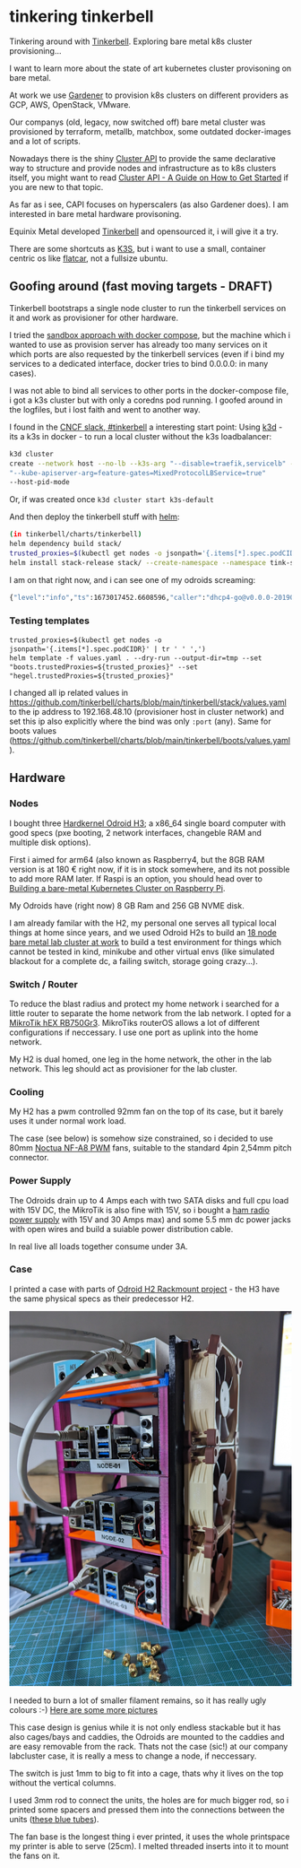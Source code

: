 # tinkering tinkerbell
Tinkering around with [Tinkerbell](https://docs.tinkerbell.org/).
Exploring bare metal k8s cluster provisioning...

I want to learn more about the state of art kubernetes cluster provisoning on bare metal.

At work we use [Gardener](https://gardener.cloud/) to provision k8s clusters on
different providers as GCP, AWS, OpenStack, VMware.

Our companys (old, legacy, now switched off) bare metal cluster was provisioned by
terraform, metallb, matchbox, some outdated docker-images and a lot of scripts.

Nowadays there is the shiny [Cluster API](https://cluster-api.sigs.k8s.io/) to
provide the same declarative way to structure and provide nodes and
infrastructure as to k8s clusters itself, you might want to read [Cluster API -
A Guide on How to Get
Started](https://medium.com/condenastengineering/clusterapi-a-guide-on-how-to-get-started-ff9a81262945)
if you are new to that topic.

As far as i see, CAPI focuses on hyperscalers (as also Gardener does). 
I am interested in bare metal hardware provisoning.

Equinix Metal developed [Tinkerbell](https://docs.tinkerbell.org) and opensourced it, i will give it a try.

There are some shortcuts as [K3S](https://k3s.io/), but i want to use a small, container centric os like 
[flatcar](https://www.flatcar.org/), not a fullsize ubuntu.


## Goofing around (fast moving targets - DRAFT)

Tinkerbell bootstraps a single node cluster to run the tinkerbell services on it and work as provisioner for other hardware.

I tried the [sandbox approach with docker
compose](https://github.com/tinkerbell/sandbox/blob/main/docs/quickstarts/COMPOSE.md),
but the machine which i wanted to use as provision server has already too many
services on it which ports are also requested by the tinkerbell services (even
if i bind my services to a dedicated interface, docker tries to bind
0.0.0.0:<port> in many cases).

I was not able to bind all services to other ports in the docker-compose file, i got a k3s cluster but with only a coredns pod running.
I goofed around in the logfiles, but i lost faith and went to another way.

I found in the [CNCF slack,
\#tinkerbell](https://cloud-native.slack.com/archives/C01SRB41GMT/p1672755969841129?thread_ts=1672423115.308059&cid=C01SRB41GMT)
a interesting start point: Using [k3d](https://k3d.io/v5.4.6/) - its a k3s in
docker - to run a local cluster without the k3s loadbalancer:

```bash
k3d cluster
create --network host --no-lb --k3s-arg "--disable=traefik,servicelb" --k3s-arg
"--kube-apiserver-arg=feature-gates=MixedProtocolLBService=true"
--host-pid-mode
```

Or, if was created once `k3d cluster start k3s-default`

And then deploy the tinkerbell stuff with [helm](https://github.com/tinkerbell/charts/tree/main/tinkerbell/stack#tldr):

```bash
(in tinkerbell/charts/tinkerbell)
helm dependency build stack/
trusted_proxies=$(kubectl get nodes -o jsonpath='{.items[*].spec.podCIDR}' | tr ' ' ',')
helm install stack-release stack/ --create-namespace --namespace tink-system --wait --set "boots.trustedProxies=${trusted_proxies}" --set "hegel.trustedProxies=${trusted_proxies}"
```

I am on that right now, and i can see one of my odroids screaming:

```bash
{"level":"info","ts":1673017452.6608596,"caller":"dhcp4-go@v0.0.0-20190402165401-39c137f31ad3/handler.go:105","msg":"","service":"github.com/tinkerbell/boots","pkg":"dhcp","pkg":"dhcp","event":"recv","mac":"00:1e:06:45:01:1e","via":"0.0.0.0","iface":"enp2s0","xid":"\"f1:4e:78:13\"","type":"DHCPDISCOVER","secs":28}
```

### Testing templates 

```
trusted_proxies=$(kubectl get nodes -o jsonpath='{.items[*].spec.podCIDR}' | tr ' ' ',')
helm template -f values.yaml . --dry-run --output-dir=tmp --set "boots.trustedProxies=${trusted_proxies}" --set "hegel.trustedProxies=${trusted_proxies}"
```

I changed all ip related values in
https://github.com/tinkerbell/charts/blob/main/tinkerbell/stack/values.yaml to
the ip address to 192.168.48.10 (provisioner host in cluster network) and set this ip also explicitly where the bind was only `:port` (any). Same for boots values (https://github.com/tinkerbell/charts/blob/main/tinkerbell/boots/values.yaml).


## Hardware

### Nodes

I bought three [Hardkernel Odroid
H3](https://www.hardkernel.com/shop/odroid-h3/); a x86_64 single board computer
with good specs (pxe booting, 2 network interfaces, changeble RAM and multiple
disk options).

First i aimed for arm64 (also known as Raspberry4, but the 8GB RAM version is
at 180 € right now, if it is in stock somewhere, and its not possible
to add more RAM later. If Raspi is an option, you should head over to [Building a
bare-metal Kubernetes Cluster on Raspberry
Pi](https://anthonynsimon.com/blog/kubernetes-cluster-raspberry-pi/).

My Odroids have (right now) 8 GB Ram and 256 GB NVME disk.

I am already familar with the H2, my personal one serves all typical local
things at home since years, and we used Odroid H2s to build an [18 node bare
metal lab cluster at
work](https://photos.google.com/share/AF1QipPIxF5isLFw8q3Y5bL6p22sNWmxLYC7JQUArTgIg4MjGRWVMu8LyGeXqT3R3Gx_gA?key=Z1ZZc3Z1bnAxakNpbEdfRTFLbk5TWDRBNXRUal93)
to build a test environment for things which cannot be tested in kind, minikube
and other virtual envs (like simulated blackout for a complete dc, a failing switch,
storage going crazy...).

### Switch / Router

To reduce the blast radius and protect my home network i searched for a little
router to separate the home network from the lab network.  I opted for a
[MikroTik hEX RB750Gr3](https://mikrotik.com/product/RB750Gr3). MikroTiks routerOS
allows a lot of different configurations if neccessary.  I use one port as
uplink into the home network.

My H2 is dual homed, one leg in the home network, the other in the lab network.
This leg should act as provisioner for the lab cluster.

### Cooling

My H2 has a pwm controlled 92mm fan on the top of its case, but it barely uses
it under normal work load.

The case (see below) is somehow size constrained, so i decided to use 80mm
[Noctua NF-A8 PWM](https://noctua.at/en/nf-a8-pwm) fans, suitable to the
standard 4pin 2,54mm pitch connector.

### Power Supply

The Odroids drain up to 4 Amps each with two SATA disks and full cpu load with
15V DC, the MikroTik is also fine with 15V, so i bought a [ham radio power
supply](https://www.komerci.de/shop/stromversorgung/Festspannungsnetzgeraete/ps30swiv-festspannungsnetzgeraet-13-8v-30a-lcd)
with 15V and 30 Amps max) and some 5.5 mm dc power jacks with open wires and
build a suiable power distribution cable.

In real live all loads together consume under 3A.

### Case 

I printed a case with parts of
[Odroid H2 Rackmount project](https://www.thingiverse.com/thing:3485530) - the H3 
have the same physical specs as their predecessor H2.

![Case with Odroids and Switch](pics/case.jpg)

I needed to burn a lot of smaller filament remains, so it has really ugly colours :-)
[Here are some more pictures](https://photos.google.com/share/AF1QipOEYq0544IV67harl58_uC0024xNleLqJeiRTEjn7_saC3fTc6Ne1Pnuho2mmJ2EA?key=SUhpWUtIOFYzX0pybnV2RXV3aVNjRk9uWXVsazFR) 

This case design is genius while it is not only endless stackable but it
has also cages/bays and caddies, the Odroids are mounted to the caddies and
are easy removable from the rack. Thats not the case (sic!) at our company labcluster
case, it is really a mess to change a node, if neccessary.

The switch is just 1mm to big to fit into a cage, thats why it lives on the top
without the vertical columns.

I used 3mm rod to connect the units, the holes are for much bigger rod, so i
printed some spacers and pressed them into the connections between the units
([these blue tubes](https://photos.google.com/share/AF1QipOEYq0544IV67harl58_uC0024xNleLqJeiRTEjn7_saC3fTc6Ne1Pnuho2mmJ2EA/photo/AF1QipOLIP7ZdU2PIErlum0OlAI_0ENNHN7T6_IcpPRl?key=SUhpWUtIOFYzX0pybnV2RXV3aVNjRk9uWXVsazFR)).

The fan base is the longest thing i ever printed, it uses the whole printspace
my printer is able to serve (25cm). I melted threaded inserts into it to mount
the fans on it.

